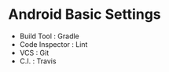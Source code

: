 # Android Basic Settings
* Build Tool : Gradle
* Code Inspector : Lint
* VCS : Git
* C.I. : Travis

